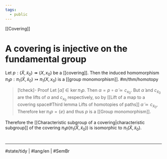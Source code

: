 ```yaml
---
tags:
  - public
---
```

[[Covering]]
# A covering is injective on the fundamental group

Let $p : (\tilde{X}, \tilde{x}_{0}) \twoheadrightarrow (X, x_{0})$ be a [[covering]].
Then the induced homomorphism $\pi_{1}p : \pi_{1}(\tilde{X}, \tilde{x}_{0}) \rightarrowtail \pi_{1}(X,x_{0})$ is a [[group monomorphism]]. #m/thm/homotopy 

> [!check]- Proof
> Let $[\tilde{\alpha}] \in \ker \pi_{1}p$.
> Then $\alpha = p \circ \tilde{\alpha} \simeq c_{x_{0}}$.
> But $\tilde{\alpha}$ and $c_{\tilde{x}_{0}}$ are the lifts of $\alpha$ and $c_{x_{0}}$ respectively,
> so by [[Lift of a map to a covering space#Third lemma Lifts of homotopies of paths]] $\tilde{\alpha} \simeq c_{\tilde{x}_{0}}$,
> Therefore $\ker \pi_{1}p = \{ e \}$ and thus $p$ is a [[Group monomorphism]].
> <span class="QED"/>

Therefore the [[Characteristic subgroup of a covering|characteristic subgroup]] of the covering $\pi_{1}p(\pi_{1}(\tilde{X},\tilde{x}_{0}))$ is isomorphic to $\pi_{1}(\tilde{X},\tilde{x}_{0})$.

#
---
#state/tidy | #lang/en | #SemBr
